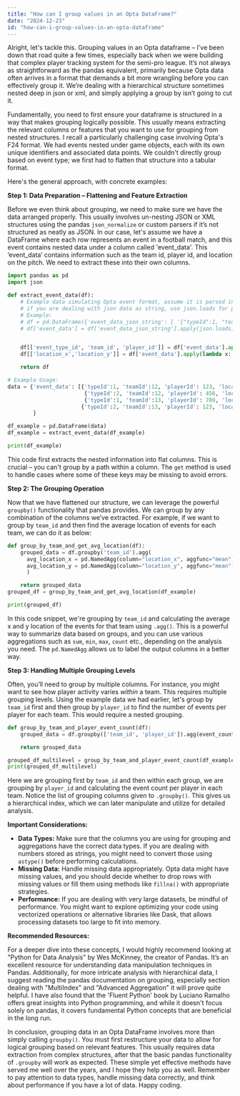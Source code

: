 ```yaml
---
title: "How can I group values in an Opta DataFrame?"
date: "2024-12-23"
id: "how-can-i-group-values-in-an-opta-dataframe"
---
```


Alright, let's tackle this. Grouping values in an Opta dataframe – I've been down that road quite a few times, especially back when we were building that complex player tracking system for the semi-pro league. It’s not always as straightforward as the pandas equivalent, primarily because Opta data often arrives in a format that demands a bit more wrangling before you can effectively group it. We’re dealing with a hierarchical structure sometimes nested deep in json or xml, and simply applying a group by isn’t going to cut it.

Fundamentally, you need to first ensure your dataframe is structured in a way that makes grouping logically possible. This usually means extracting the relevant columns or features that you want to use for grouping from nested structures. I recall a particularly challenging case involving Opta's F24 format. We had events nested under game objects, each with its own unique identifiers and associated data points. We couldn't directly group based on event type; we first had to flatten that structure into a tabular format.

Here's the general approach, with concrete examples:

**Step 1: Data Preparation – Flattening and Feature Extraction**

Before we even think about grouping, we need to make sure we have the data arranged properly. This usually involves un-nesting JSON or XML structures using the pandas `json_normalize` or custom parsers if it’s not structured as neatly as JSON. In our case, let's assume we have a DataFrame where each row represents an event in a football match, and this event contains nested data under a column called 'event_data'. This ‘event_data’ contains information such as the team id, player id, and location on the pitch. We need to extract these into their own columns.

```python
import pandas as pd
import json

def extract_event_data(df):
    # Example data simulating Opta event format, assume it is parsed into the dataframe already
    # if you are dealing with json data as string, use json.loads for parsing,
    # Example:
    # df = pd.DataFrame({'event_data_json_string': [ '{"typeId":1, "teamId":12, "playerId": 123, "location":{"x":23, "y":45}}', '{"typeId":2, "teamId":12, "playerId": 456, "location":{"x":78, "y":12}}' ]})
    # df['event_data'] = df['event_data_json_string'].apply(json.loads)


    df[['event_type_id', 'team_id', 'player_id']] = df['event_data'].apply(lambda x: pd.Series([x.get('typeId'), x.get('teamId'), x.get('playerId')]))
    df[['location_x','location_y']] = df['event_data'].apply(lambda x: pd.Series([x.get('location').get('x'), x.get('location').get('y')]))

    return df

# Example Usage:
data = {'event_data': [{'typeId':1, 'teamId':12, 'playerId': 123, 'location':{'x':23, 'y':45}},
                        {'typeId':2, 'teamId':12, 'playerId': 456, 'location':{'x':78, 'y':12}},
                        {'typeId':1, 'teamId':13, 'playerId': 789, 'location':{'x':90, 'y':22}},
                       {'typeId':2, 'teamId':13, 'playerId': 123, 'location':{'x':10, 'y':30}}]
        }

df_example = pd.DataFrame(data)
df_example = extract_event_data(df_example)

print(df_example)

```

This code first extracts the nested information into flat columns. This is crucial – you can't group by a path within a column. The `get` method is used to handle cases where some of these keys may be missing to avoid errors.

**Step 2: The Grouping Operation**

Now that we have flattened our structure, we can leverage the powerful `groupby()` functionality that pandas provides. We can group by any combination of the columns we’ve extracted. For example, if we want to group by `team_id` and then find the average location of events for each team, we can do it as below:

```python
def group_by_team_and_get_avg_location(df):
    grouped_data = df.groupby('team_id').agg(
      avg_location_x = pd.NamedAgg(column="location_x", aggfunc="mean"),
      avg_location_y = pd.NamedAgg(column="location_y", aggfunc="mean")
      )

    return grouped_data
grouped_df = group_by_team_and_get_avg_location(df_example)

print(grouped_df)
```

In this code snippet, we're grouping by `team_id` and calculating the average x and y location of the events for that team using `.agg()`. This is a powerful way to summarize data based on groups, and you can use various aggregations such as `sum`, `min`, `max`, `count` etc., depending on the analysis you need. The `pd.NamedAgg` allows us to label the output columns in a better way.

**Step 3: Handling Multiple Grouping Levels**

Often, you’ll need to group by multiple columns. For instance, you might want to see how player activity varies *within* a team. This requires multiple grouping levels. Using the example data we had earlier, let's group by `team_id` first and then group by `player_id` to find the number of events per player for each team. This would require a nested grouping.

```python
def group_by_team_and_player_event_count(df):
    grouped_data = df.groupby(['team_id', 'player_id']).agg(event_count = pd.NamedAgg(column="event_type_id", aggfunc="count"))

    return grouped_data

grouped_df_multilevel = group_by_team_and_player_event_count(df_example)
print(grouped_df_multilevel)
```

Here we are grouping first by `team_id` and then within each group, we are grouping by `player_id` and calculating the event count per player in each team. Notice the list of grouping columns given to `.groupby()`. This gives us a hierarchical index, which we can later manipulate and utilize for detailed analysis.

**Important Considerations:**

* **Data Types:** Make sure that the columns you are using for grouping and aggregations have the correct data types. If you are dealing with numbers stored as strings, you might need to convert those using `astype()` before performing calculations.
* **Missing Data:** Handle missing data appropriately. Opta data might have missing values, and you should decide whether to drop rows with missing values or fill them using methods like `fillna()` with appropriate strategies.
* **Performance:** If you are dealing with very large datasets, be mindful of performance. You might want to explore optimizing your code using vectorized operations or alternative libraries like Dask, that allows processing datasets too large to fit into memory.

**Recommended Resources:**

For a deeper dive into these concepts, I would highly recommend looking at "Python for Data Analysis" by Wes McKinney, the creator of Pandas. It’s an excellent resource for understanding data manipulation techniques in Pandas. Additionally, for more intricate analysis with hierarchical data, I suggest reading the pandas documentation on grouping, especially section dealing with "MultiIndex" and "Advanced Aggregation" it will prove quite helpful. I have also found that the 'Fluent Python' book by Luciano Ramalho offers great insights into Python programming, and while it doesn't focus solely on pandas, it covers fundamental Python concepts that are beneficial in the long run.

In conclusion, grouping data in an Opta DataFrame involves more than simply calling `groupby()`. You must first restructure your data to allow for logical grouping based on relevant features. This usually requires data extraction from complex structures, after that the basic pandas functionality of `.groupby` will work as expected. These simple yet effective methods have served me well over the years, and I hope they help you as well. Remember to pay attention to data types, handle missing data correctly, and think about performance if you have a lot of data. Happy coding.
